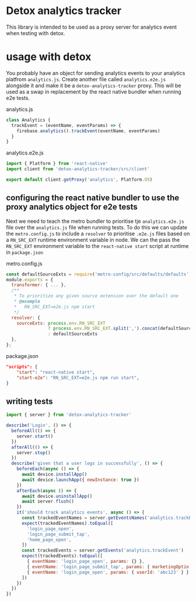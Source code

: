 # Detox analytics tracker

This library is intended to be used as a proxy server for analytics event when testing with detox.

# usage with detox

You probably have an object for sending analytics events to your analytics platfrom `analytics.js`. Create another file called `analytics.e2e.js` alongside it and make it be a `detox-analytics-tracker` proxy. This will be used as a swap in replacement by the react native bundler when running e2e tests.

analytics.js

```js
class Analytics {
  trackEvent = (eventName, eventParams) => {
    firebase.analytics().trackEvent(eventName, eventParams)
  }
}
```

analytics.e2e.js

```js
import { Platform } from 'react-native'
import client from 'detox-analytics-tracker/src/client'

export default client.getProxy('analytics', Platform.OS)
```

## configuring the react native bundler to use the proxy analytics object for e2e tests

Next we need to teach the metro bundler to prioritise tje `analytics.e2e.js` file over the `analytics.js` file when running tests. To do this we can update the `metro.config.js` to include a `resolver` to prioritise `.e2e.js` files based on a `RN_SRC_EXT` runtime environment variable in node. We can the pass the `RN_SRC_EXT` environment variable to the `react-native start` script at runtime in `package.json`

metro.config.js

```js
const defaultSourceExts = require('metro-config/src/defaults/defaults').sourceExts
module.exports = {
  transformer: { ... },
  /**
   * To prioritize any given source extension over the default one
   * @example
   *   RN_SRC_EXT=e2e.js npm start
   */
  resolver: {
    sourceExts: process.env.RN_SRC_EXT
                ? process.env.RN_SRC_EXT.split(',').concat(defaultSourceExts)
                : defaultSourceExts
  },
};
```

package.json

```json
"scripts": {
    "start": "react-native start",
    "start-e2e": "RN_SRC_EXT=e2e.js npm run start",
}
```

## writing tests

```js
import { server } from 'detox-analytics-tracker'

describe('Login', () => {
  beforeAll(() => {
    server.start()
  })
  afterAll(() => {
    server.stop()
  })
  describe('given that a user logs in successfully', () => {
    beforeEach(async () => {
      await device.installApp()
      await device.launchApp({ newInstance: true })
    })
    afterEach(async () => {
      await device.uninstallApp()
      await server.flush()
    })
    it('should track analytics events', async () => {
      const trackedEventNames = server.getEventsNames('analytics.trackEvent')
      expect(trackedEventNames).toEqual([
        'login_page_open',
        'login_page_submit_tap',
        'home_page_open',
      ])
      const trackedEvents = server.getEvents('analytics.trackEvent')
      expect(trackedEvents).toEqual([
        { eventName: 'login_page_open', params: {} },
        { eventName: 'login_page_submit_tap', params: { marketingOptin: true } },
        { eventName: 'login_page_open', params: { userId: 'abc123' } },
      ])
    })
  })
})
```
